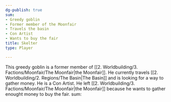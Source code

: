 ```yaml
---
dg-publish: true
sum:
- Greedy goblin
- Former member of the Moonfair
- Travels the basin
- Con Artist
- Wants to buy the fair
title: Skelter
type: Player

---
```






This greedy goblin is a former member of [[2. Worldbuilding/3. Factions/Moonfair/The Moonfair\|the Moonfair]]. He currently travels [[2. Worldbuilding/2. Regions/The Basin\|The Basin]] and is looking for a way to gather money. He is a Con Artist. He left [[2. Worldbuilding/3. Factions/Moonfair/The Moonfair\|the Moonfair]] because he wants to gather enought money to buy the fair. sum:
